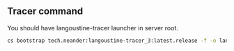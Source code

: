 ## Tracer command

You should have langoustine-tracer launcher in server root.

```bash
cs bootstrap tech.neander:langoustine-tracer_3:latest.release -f -o langoustine-tracer
```
